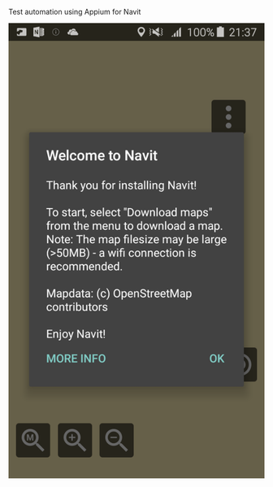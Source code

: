 Test automation using Appium for Navit

![Navit home screen](https://raw.githubusercontent.com/navit-gps/appium/master/results/J3-5.1.1-sdk22-startup.png)
